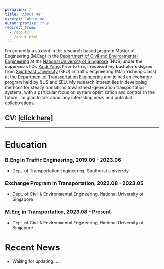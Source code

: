 ```yaml
---
permalink: /
title: "About me"
excerpt: "About me"
author_profile: true
redirect_from: 
  - /about/
  - /about.html
---
```


<!-- 
<p align="center">
  <img src="https://520yrn.github.io//files/image.png" alt="Photo" style="width: 180px;height: 80px;"/>
</p>
-->
I’m currently a student in the research-based program Master of Engineering (M.Eng) in the <a href="https://cde.nus.edu.sg/cee/">Department of Civil and Environmental Engineering</a> at the <a href="https://nus.edu.sg/">National University of Singapore</a> (NUS) under the supervise of Dr. <a href="https://cde.nus.edu.sg/cee/staff/kaidi-yang-2/">Kaidi Yang</a>. Prior to this, I received my bachelor's degree from <a href="https://www.seu.edu.cn/english/">Southeast University</a> (SEU) in traffic engineering (Mao Yisheng Class) at the <a href="https://tc.seu.edu.cn/jt_en/"> Department of Transportation Engineering</a> and joined an exchange program held by NUS and SEU. My research interest lies in developing methods for steady transitions toward next-generation transportation systems, with a particular focus on system optimization and control. In the future, I’m glad to talk about any interesting ideas and potential collaborations.

## CV: <a href="https://520yrn.github.io//files/Ruining_Yang_CV.pdf" download>[click here]</a>
<hr/>

# Education

### B.Eng in Traffic Engineering, 2019.09 - 2023.06
+ Dept. of Transportation Engineering, Southeast University

### Exchange Program in Transportation, 2022.08 - 2023.05
+ Dept. of Civil & Environmental Engineering, National University of Singapore

### M.Eng in Transportation, 2023.08 - Present
+ Dept. of Civil & Environmental Engineering, National University of Singapore

# Recent News
* Waiting for updating......
